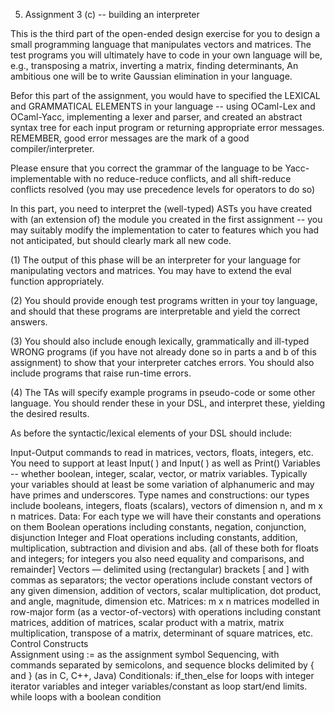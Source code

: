 5. Assignment 3 (c) -- building an interpreter


This is the third part of the open-ended design exercise for you to design a small programming language that manipulates vectors and matrices.   The test programs you will ultimately have to code in your own language will be, e.g., transposing a matrix,  inverting a matrix, finding determinants,  An ambitious one will be to write Gaussian elimination in your language.

Befor this part of the assignment, you would have to specified the LEXICAL and GRAMMATICAL ELEMENTS in your language -- using OCaml-Lex and OCaml-Yacc, implementing a  lexer and parser, and created an abstract syntax tree for each input program or returning appropriate error messages.   REMEMBER, good error messages are the mark of a good compiler/interpreter.

Please ensure that you correct the grammar of the language to be Yacc-implementable with no reduce-reduce conflicts, and all shift-reduce conflicts resolved (you may use precedence levels for operators to do so)

In this part, you need to interpret the  (well-typed) ASTs you have created with (an extension of) the module you created in the first assignment  -- you may suitably modify the implementation to cater to features which you had not anticipated, but should clearly mark all new code. 

(1) The output of this phase will be an interpreter for your language for manipulating vectors and matrices.  You may have to extend the eval function appropriately.

(2) You should provide enough test programs written in your toy language, and should that these programs are interpretable and yield the correct answers.  

(3) You should also include enough lexically, grammatically and ill-typed WRONG programs (if you have not already done so in parts a and b of this assignment) to show that your interpreter catches errors.  You should also include programs that raise run-time errors.

(4) The TAs will specify example programs in pseudo-code or some other language.  You should render these in your DSL, and interpret these, yielding the desired results.



As before the syntactic/lexical elements  of your DSL should include:

Input-Output commands to read in matrices, vectors, floats, integers, etc.   You need to support at least  Input(  <filename> ) and Input( )  as well as Print(<identifier>)
Variables -- whether boolean, integer, scalar, vector, or matrix  variables.    Typically your variables should at least be some variation of alphanumeric and may have primes and underscores.
Type names and constructions:  our types include booleans, integers, floats (scalars), vectors of dimension n, and m x n matrices.
Data: For each type we will have their constants and operations on them 
Boolean operations including constants, negation, conjunction, disjunction
Integer and Float operations including constants,  addition, multiplication, subtraction and division and abs. (all of these both for floats and integers;  for integers you also need equality and comparisons, and remainder]
Vectors — delimited using (rectangular) brackets [ and ] with commas as separators; the vector operations include constant vectors of any given dimension, addition of vectors, scalar multiplication, dot product, and angle, magnitude, dimension etc. 
Matrices:  m x n matrices modelled in row-major form (as a vector-of-vectors) with operations including constant matrices,  addition of matrices, scalar product with a matrix, matrix multiplication, transpose of a matrix, determinant of square matrices, etc.
Control Constructs  
Assignment  using := as the assignment symbol
Sequencing, with commands separated by semicolons, and sequence blocks delimited by {  and }  (as in C, C++, Java)
Conditionals: if_then_else
for loops with integer iterator variables and integer variables/constant as loop start/end limits. 
while loops with a boolean condition 